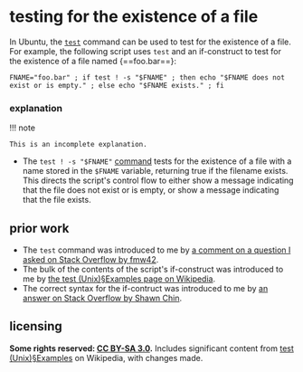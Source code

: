 # testing for the existence of a file

In Ubuntu, the [`test`](https://en.wikipedia.org/wiki/Test_(Unix)) command can be used to test for the existence of a file. For example, the following script uses `test` and an if-construct to test for the existence of a file named {==foo.bar==}:

`FNAME="foo.bar" ; if test ! -s "$FNAME" ; then echo "$FNAME does not exist or is empty." ; else echo "$FNAME exists." ; fi`

### explanation

!!! note
    
    This is an incomplete explanation.

- The `test ! -s "$FNAME"` [command](https://en.wikipedia.org/wiki/Test_(Unix)) tests for the existence of a file with a name stored in the `$FNAME` variable, returning true if the filename exists. This directs the script's control flow to either show a message indicating that the file does not exist or is empty, or show a message indicating that the file exists.

## prior work
- The `test` command was introduced to me by [a comment on a question I asked on Stack Overflow by fmw42](https://stackoverflow.com/questions/53981630/can-imagemagick-be-prevented-from-overwriting-an-existing-image#comment94802728_53981630).
- The bulk of the contents of the script's if-construct was introduced to me by [the test (Unix)§Examples page on Wikipedia](https://en.wikipedia.org/wiki/Test_(Unix)#Examples).
- The correct syntax for the if-contruct was introduced to me by [an answer on Stack Overflow by Shawn Chin](https://stackoverflow.com/questions/4986109/inline-if-shell-script/4986141#4986141).

## licensing
**Some rights reserved: [CC BY-SA 3.0](https://creativecommons.org/licenses/by-sa/3.0/).** Includes significant content from [test (Unix)§Examples](https://en.wikipedia.org/w/index.php?title=Test_(Unix)&oldid=884867993#Examples) on Wikipedia, with changes made.
